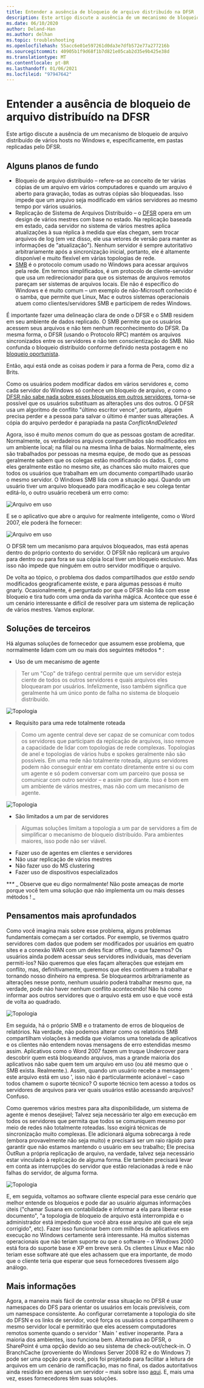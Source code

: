 ```yaml
---
title: Entender a ausência de bloqueio de arquivo distribuído na DFSR
description: Este artigo discute a ausência de um mecanismo de bloqueio de arquivo distribuído de vários hosts no Windows e, especificamente, em pastas replicadas pelo DFSR.
ms.date: 06/10/2020
author: Deland-Han
ms.author: delhan
ms.topic: troubleshooting
ms.openlocfilehash: 55acc6e01e597261d0da3e7dfb572e77a277216b
ms.sourcegitcommit: 40905b1f9d68f1b7d821e05cab2d35e9b425e38d
ms.translationtype: MT
ms.contentlocale: pt-BR
ms.lasthandoff: 01/06/2021
ms.locfileid: "97947642"
---
```

# <a name="understanding-the-lack-of-distributed-file-locking-in-dfsr"></a>Entender a ausência de bloqueio de arquivo distribuído na DFSR

Este artigo discute a ausência de um mecanismo de bloqueio de arquivo distribuído de vários hosts no Windows e, especificamente, em pastas replicadas pelo DFSR.

## <a name="some-background"></a>Alguns planos de fundo

  - Bloqueio de arquivo distribuído – refere-se ao conceito de ter várias cópias de um arquivo em vários computadores e quando um arquivo é aberto para gravação, todas as outras cópias são bloqueadas. Isso impede que um arquivo seja modificado em vários servidores ao mesmo tempo por vários usuários.
  - Replicação de Sistema de Arquivos Distribuído – o [DFSR](/previous-versions/windows/desktop/dfsr/distributed-file-system-replication--dfsr-) opera em um design de vários mestres com base no estado. Na replicação baseada em estado, cada servidor no sistema de vários mestres aplica atualizações à sua réplica à medida que elas chegam, sem trocar arquivos de log (em vez disso, ele usa vetores de versão para manter as informações de "atualização"). Nenhum servidor é sempre autoritativo arbitrariamente após a sincronização inicial, portanto, ele é altamente disponível e muito flexível em várias topologias de rede.
  - [SMB](/openspecs/windows_protocols/ms-smb/f210069c-7086-4dc2-885e-861d837df688) é o protocolo comum usado no Windows para acessar arquivos pela rede. Em termos simplificados, é um protocolo de cliente-servidor que usa um redirecionador para que os sistemas de arquivos remotos pareçam ser sistemas de arquivos locais. Ele não é específico do Windows e é muito comum – um exemplo de não-Microsoft conhecido é o samba, que permite que Linux, Mac e outros sistemas operacionais atuem como clientes/servidores SMB e participem de redes Windows.


É importante fazer uma delineação clara de onde o DFSR e o SMB residem em seu ambiente de dados replicado. O SMB permite que os usuários acessem seus arquivos e não tem nenhum reconhecimento do DFSR. Da mesma forma, o DFSR (usando o Protocolo RPC) mantém os arquivos sincronizados entre os servidores e não tem conscientização do SMB. Não confunda o bloqueio distribuído conforme definido nesta postagem e no [bloqueio oportunista](/windows/win32/fileio/opportunistic-locks).

Então, aqui está onde as coisas podem ir para a forma de Pera, como diz a Brits.

Como os usuários podem modificar dados em vários servidores e, como cada servidor do Windows só conhece um bloqueio de arquivo, *e* como o [DFSR não sabe nada sobre esses bloqueios em outros servidores](/previous-versions/windows/it-pro/windows-server-2003/cc773238(v=ws.10)), torna-se possível que os usuários substituam as alterações uns dos outros. O DFSR usa um algoritmo de conflito "último escritor vence", portanto, alguém precisa perder e a pessoa para salvar o último é manter suas alterações. A cópia do arquivo perdedor é parapiada na pasta *ConflictAndDeleted*

Agora, isso é muito *menos* comum do que as pessoas gostam de acreditar. Normalmente, os verdadeiros arquivos compartilhados são modificados em um ambiente local; na filial ou na mesma linha de baias. Normalmente, eles são trabalhados por pessoas na mesma equipe, de modo que as pessoas geralmente sabem que os colegas estão modificando os dados. E, como eles geralmente estão no mesmo site, as chances são muito maiores que todos os usuários que trabalham em um documento compartilhado usarão o mesmo servidor. O Windows SMB lida com a situação aqui. Quando um usuário tiver um arquivo bloqueado para modificação e seu colega tentar editá-lo, o outro usuário receberá um erro como:

![Arquivo em uso](./media/understanding-the-lack-of-distributed-file-locking-in-dfsr/1.jpg)

E se o aplicativo que abre o arquivo for realmente inteligente, como o Word 2007, ele poderá lhe fornecer:

![Arquivo em uso](./media/understanding-the-lack-of-distributed-file-locking-in-dfsr/2.jpg)

O DFSR tem um mecanismo para arquivos bloqueados, mas está apenas dentro do próprio contexto do servidor. O DFSR não replicará um arquivo para dentro ou para fora se sua cópia local tiver um bloqueio exclusivo. Mas isso não impede que ninguém em outro servidor modifique o arquivo.

De volta ao tópico, o problema dos dados compartilhados *que estão sendo* modificados geograficamente existe, e para algumas pessoas é muito gnarly. Ocasionalmente, é perguntado por que o DFSR não lida com esse bloqueio e tira tudo com uma onda da varinha mágica. Acontece que esse é um cenário interessante e difícil de resolver para um sistema de replicação de vários mestres. Vamos explorar.

## <a name="third-party-solutions"></a>Soluções de terceiros

Há algumas soluções de fornecedor que assumem esse problema, que normalmente lidam com um ou mais dos seguintes métodos \* :

  - Uso de um mecanismo de agente

> Ter um "Cop" de tráfego central permite que um servidor esteja ciente de todos os outros servidores e quais arquivos eles bloquearam por usuários. Infelizmente, isso também significa que geralmente há um único ponto de falha no sistema de bloqueio distribuído.

![Topologia](./media/understanding-the-lack-of-distributed-file-locking-in-dfsr/3.png)

  - Requisito para uma rede totalmente roteada

> Como um agente central deve ser capaz de se comunicar com todos os servidores que participam da replicação de arquivos, isso remove a capacidade de lidar com topologias de rede complexas. Topologias de anel e topologias de vários hubs e spokes geralmente não são possíveis. Em uma rede não totalmente roteada, alguns servidores podem não conseguir entrar em contato diretamente entre si ou com um agente e só podem conversar com um parceiro que possa se comunicar com outro servidor – e assim por diante. Isso é bom em um ambiente de vários mestres, mas não com um mecanismo de agente.

![Topologia](./media/understanding-the-lack-of-distributed-file-locking-in-dfsr/4.png)

  - São limitados a um par de servidores

> Algumas soluções limitam a topologia a um par de servidores a fim de simplificar o mecanismo de bloqueio distribuído. Para ambientes maiores, isso pode não ser viável.

  - Fazer uso de agentes em clientes e servidores
  - Não usar replicação de vários mestres
  - Não fazer uso do MS clustering
  - Fazer uso de dispositivos especializados


***\** _ Observe que eu digo normalmente\! Não poste ameaças de morte porque você tem uma solução que não implementa um ou mais desses métodos \! _

## <a name="deeper-thoughts"></a>Pensamentos mais aprofundados

Como você imagina mais sobre esse problema, alguns problemas fundamentais começam a ser cortados. Por exemplo, se tivermos quatro servidores com dados que podem ser modificados por usuários em quatro sites e a conexão WAN com um deles ficar offline, o que fazemos? Os usuários ainda podem acessar seus servidores individuais, mas deveriam permiti-los? Não queremos que eles façam alterações que estejam em conflito, mas, definitivamente, queremos que eles continuem a trabalhar e tornando nosso dinheiro na empresa. Se bloquearmos arbitrariamente as alterações nesse ponto, nenhum usuário poderá trabalhar mesmo que, na verdade, pode não haver nenhum conflito acontecendo\! Não há como informar aos outros servidores que o arquivo está em uso e que você está de volta ao quadrado.

![Topologia](./media/understanding-the-lack-of-distributed-file-locking-in-dfsr/5.png)

Em seguida, há o próprio SMB e o tratamento de erros de bloqueios de relatórios. Na verdade, não podemos alterar como os relatórios SMB compartilham violações à medida que violamos uma tonelada de aplicativos e os clientes não entendem novas mensagens de erro estendidas mesmo assim. Aplicativos como o Word 2007 fazem um truque Undercover para descobrir quem está bloqueando arquivos, mas a grande maioria dos aplicativos não sabe quem tem um arquivo em uso (ou até mesmo que o SMB exista. Realmente.). Assim, quando um usuário recebe a mensagem ' este arquivo está em uso ', isso não é particularmente acionável – caso todos chamem o suporte técnico? O suporte técnico tem acesso a todos os servidores de arquivos para ver quais usuários estão acessando arquivos? Confuso.

Como queremos vários mestres para alta disponibilidade, um sistema de agente é menos desejável; Talvez seja necessário ter algo em execução em todos os servidores que permita que todos se comuniquem mesmo por meio de redes não totalmente roteadas. Isso exigirá técnicas de sincronização muito complexas. Ele adicionará alguma sobrecarga à rede (embora provavelmente não seja muito) e precisará ser um raio rápido para garantir que não estamos mantendo o usuário em seu trabalho; Ele precisa OutRun a própria replicação de arquivo, na verdade, talvez seja necessário estar vinculado à replicação de alguma forma. Ele também precisará levar em conta as interrupções do servidor que estão relacionadas à rede e não falhas do servidor, de alguma forma.

![Topologia](./media/understanding-the-lack-of-distributed-file-locking-in-dfsr/6.png)

E, em seguida, voltamos ao software cliente especial para esse cenário que melhor entende os bloqueios e pode dar ao usuário algumas informações úteis ("chamar Susana em contabilidade e informar a ela para liberar esse documento", "a topologia de bloqueio de arquivo está interrompida e o administrador está impedindo que você abra esse arquivo até que ele seja corrigido", etc). Fazer isso funcionar bem com milhões de aplicativos em execução no Windows certamente será interessante. Há muitos sistemas operacionais que não teriam suporte ou que o software – o Windows 2000 está fora do suporte base e XP em breve será. Os clientes Linux e Mac não teriam esse software até que eles achassem que era importante, de modo que o cliente teria que esperar que seus fornecedores tivessem algo análogo.

## <a name="more-inforamtion"></a>Mais informações

Agora, a maneira mais fácil de controlar essa situação no DFSR é usar namespaces do DFS para orientar os usuários em locais previsíveis, com um namespace consistente. Ao configurar corretamente a topologia do site do DFSN e os links de servidor, você força os usuários a compartilharem o mesmo servidor local e permitirão que eles acessem computadores remotos somente quando o servidor ' Main ' estiver inoperante. Para a maioria dos ambientes, isso funciona bem. Alternativa ao DFSR, o SharePoint é uma opção devido ao seu sistema de check-out/check-in. O BranchCache (proveniente do Windows Server 2008 R2 e do Windows 7) pode ser uma opção para você, pois foi projetado para facilitar a leitura de arquivos em um cenário de ramificação, mas no final, os dados autoritativos ainda residirão em apenas um servidor – mais sobre isso [aqui](/previous-versions/windows/it-pro/windows-server-2012-R2-and-2012/jj127252(v=ws.11)). E, mais uma vez, esses fornecedores têm suas soluções.

